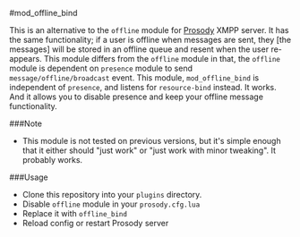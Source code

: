 #mod_offline_bind

This is an alternative to the `offline` module for [Prosody](http://prosody.im/) XMPP server. It has the same functionality; if a user is offline when messages are sent, they [the messages] will be stored in an offline queue and resent when the user re-appears. This module differs from the `offline` module in that, the `offline` module is dependent on `presence` module to send `message/offline/broadcast` event. This module, `mod_offline_bind` is independent of `presence`, and listens for `resource-bind` instead. It works. And it allows you to disable presence and keep your offline message functionality.

###Note

+ This module is not tested on previous versions, but it's simple enough that it either should "just work" or "just work with minor tweaking". It probably works.

###Usage

+ Clone this repository into your `plugins` directory.
+ Disable `offline` module in your `prosody.cfg.lua`
+ Replace it with `offline_bind` 
+ Reload config or restart Prosody server
